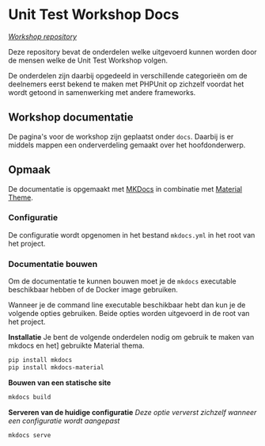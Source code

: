 Unit Test Workshop Docs
=======================

*[Workshop repository](https://bitbucket.org/assuradeurengilde/unit-testing-workshop)*

Deze repository bevat de onderdelen welke uitgevoerd kunnen worden door de mensen
welke de Unit Test Workshop volgen.

De onderdelen zijn daarbij opgedeeld in verschillende categorieën om de deelnemers
eerst bekend te maken met PHPUnit op zichzelf voordat het wordt getoond in
samenwerking met andere frameworks.

## Workshop documentatie
De pagina's voor de workshop zijn geplaatst onder `docs`. Daarbij is er middels
mappen een onderverdeling gemaakt over het hoofdonderwerp.

## Opmaak
De documentatie is opgemaakt met [MKDocs](https://www.mkdocs.org/) in combinatie
met [Material Theme](https://squidfunk.github.io/mkdocs-material/).

### Configuratie
De configuratie wordt opgenomen in het bestand `mkdocs.yml` in het root van het
project.

### Documentatie bouwen
Om de documentatie te kunnen bouwen moet je de `mkdocs` executable beschikbaar
hebben of de Docker image gebruiken.

Wanneer je de command line executable beschikbaar hebt dan kun je de volgende
opties gebruiken. Beide opties worden uitgevoerd in de root van het project.

**Installatie**
Je bent de volgende onderdelen nodig om gebruik te maken van mkdocs en het]
gebruikte Material thema.
```bash
pip install mkdocs
pip install mkdocs-material
```

**Bouwen van een statische site**
```bash
mkdocs build
```

**Serveren van de huidige configuratie**
*Deze optie ververst zichzelf wanneer een configuratie wordt aangepast*
```bash
mkdocs serve
```
